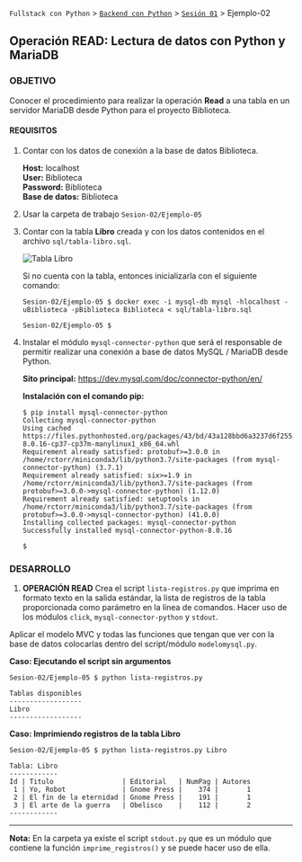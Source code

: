 `Fullstack con Python` > [`Backend con Python`](../../Readme.md) > [`Sesión 01`](../Readme.md) > Ejemplo-02
## Operación READ: Lectura de datos con Python y MariaDB

### OBJETIVO
Conocer el procedimiento para realizar la operación __Read__ a una tabla en un servidor MariaDB desde Python para el proyecto Biblioteca.

#### REQUISITOS
1. Contar con los datos de conexión a la base de datos Biblioteca.

   __Host:__ localhost <br />
   __User:__ Biblioteca <br />
   __Password:__ Biblioteca <br />
   __Base de datos:__ Biblioteca

1. Usar la carpeta de trabajo `Sesion-02/Ejemplo-05`

1. Contar con la tabla __Libro__ creada y con los datos contenidos en el archivo `sql/tabla-libro.sql`.

   ![Tabla Libro](assets/tabla-libro.jpg)

   Si no cuenta con la tabla, entonces inicializarla con el siguiente comando:
   ```console
   Sesion-02/Ejemplo-05 $ docker exec -i mysql-db mysql -hlocalhost -uBiblioteca -pBiblioteca Biblioteca < sql/tabla-libro.sql

   Sesion-02/Ejemplo-05 $
   ```

1. Instalar el módulo `mysql-connector-python` que será el responsable de permitir realizar una conexión a base de datos MySQL / MariaDB desde Python.

   __Sito principal:__
   https://dev.mysql.com/doc/connector-python/en/

   __Instalación con el comando pip:__
   ```console
   $ pip install mysql-connector-python
   Collecting mysql-connector-python
   Using cached https://files.pythonhosted.org/packages/43/bd/43a128bbd6a3237d6f255c7afaa9308430d5c90f8db8371276169722f037/mysql_connector_python-8.0.16-cp37-cp37m-manylinux1_x86_64.whl
   Requirement already satisfied: protobuf>=3.0.0 in /home/rctorr/miniconda3/lib/python3.7/site-packages (from mysql-connector-python) (3.7.1)
   Requirement already satisfied: six>=1.9 in /home/rctorr/miniconda3/lib/python3.7/site-packages (from protobuf>=3.0.0->mysql-connector-python) (1.12.0)
   Requirement already satisfied: setuptools in /home/rctorr/miniconda3/lib/python3.7/site-packages (from protobuf>=3.0.0->mysql-connector-python) (41.0.0)
   Installing collected packages: mysql-connector-python
   Successfully installed mysql-connector-python-8.0.16

   $
   ```

### DESARROLLO
 1. __OPERACIÓN READ__ Crea el script `lista-registros.py` que imprima en formato texto en la salida estándar, la lista de registros de la tabla proporcionada como parámetro en la línea de comandos. Hacer uso de los módulos `click`, `mysql-connector-python` y `stdout`.

 Aplicar el modelo MVC y todas las funciones que tengan que ver con la base de datos colocarlas dentro del script/módulo `modelomysql.py`.

   __Caso: Ejecutando el script sin argumentos__

   ```console
   Sesion-02/Ejemplo-05 $ python lista-registros.py

   Tablas disponibles
   ------------------
   Libro
   ------------------
   ```

   __Caso: Imprimiendo registros de la tabla Libro__

   ```console
   Sesion-02/Ejemplo-05 $ python lista-registros.py Libro

   Tabla: Libro
   ------------
   Id | Titulo                 | Editorial   | NumPag | Autores
    1 | Yo, Robot              | Gnome Press |    374 |       1
    2 | El fin de la eternidad | Gnome Press |    191 |       1
    3 | El arte de la guerra   | Obelisco    |    112 |       2
   ------------
   ```
   ***

__Nota:__ En la carpeta ya existe el script `stdout.py` que es un módulo que contiene la función `imprime_registros()` y se puede hacer uso de ella.
